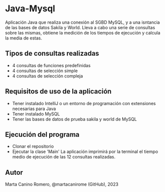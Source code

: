 # Java-Mysql
Aplicación Java que realiza una conexión al SGBD MySQL, y a una isntancia de las bases de datos Sakila y World. Lleva a cabo una serie de consultas
sobre las mismas, obtiene la medición de los tiempos de ejecución y calcula la media de estas.

## Tipos de consultas realizadas
- 4 consultas de funciones predefinidas
- 4 consultas de selección simple
- 4 consultas de selección compleja

## Requisitos de uso de la aplicación
- Tener instalado IntelliJ o un entorno de programación con extensiones necesarias para Java
- Tener instalado MySQL
- Tener las bases de datos de prueba sakila y world de MySQL

## Ejecución del programa
- Clonar el repositorio
- Ejecutar la clase 'Main'
La aplicación imprimirá por la terminal el tiempo medio de ejecución de las 12 consultas realizadas.

## Autor
Marta Canino Romero, @martacanirome (GitHub), 2023

